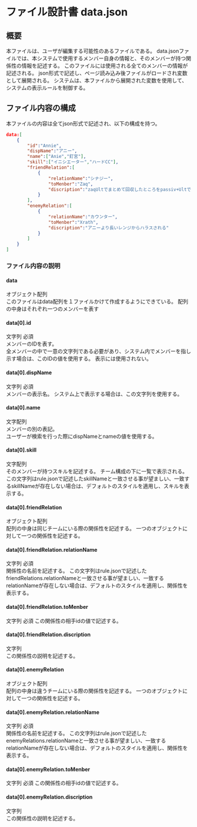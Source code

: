 # ファイル設計書 data.json
## 概要
本ファイルは、ユーザが編集する可能性のあるファイルである。
data.jsonファイルでは、本システムで使用するメンバー自身の情報と、そのメンバーが持つ関係性の情報を記述する。
このファイルには使用される全てのメンバーの情報が記述される。
json形式で記述し、ページ読み込み後ファイルがロードされ変数として展開される。
システムは、本ファイルから展開された変数を使用して、システムの表示ルールを制御する。
## ファイル内容の構成
本ファイルの内容は全てjson形式で記述され、以下の構成を持つ。
``` json
data:[
	{
		"id":"Annie",
		"dispName":"アニー",
		"name":["Anie","釘宮"],
		"skill":["イニシエーター","ハードCC"],
		"friendRelation":[
			{
				"relationName":"シナジー",
				"toMenber":"Zaq",
				"discription":"zaqUltでまとめて回収したところをpassiv+Ultでまとめてスタン"
			}
		],
		"enemyRelation":[
			{
				"relationName":"カウンター",
				"toMenber":"Xrath",
				"discription":"アニーより長いレンジからハラスされる"
			}
		]
	}
]
```
### ファイル内容の説明
#### data
オブジェクト配列  
このファイルはdata配列を１ファイルかけて作成するようにできている。
配列の中身はそれぞれ一つのメンバーを表す
#### data[0].id
文字列 必須  
メンバーのIDを表す。  
全メンバーの中で一意の文字列である必要があり、システム内でメンバーを指し示す場合は、このIDの値を使用する。
表示には使用されない。
#### data[0].dispName
文字列 必須  
メンバーの表示名。
システム上で表示する場合は、この文字列を使用する。
#### data[0].name
文字配列  
メンバーの別の表記。  
ユーザーが検索を行った際にdispNameとnameの値を使用する。
#### data[0].skill
文字配列  
そのメンバーが持つスキルを記述する。
チーム構成の下に一覧で表示される。
この文字列はrule.jsonで記述したskillNameと一致させる事が望ましい、一致するskillNameが存在しない場合は、デフォルトのスタイルを適用し、スキルを表示する。
#### data[0].friendRelation
オブジェクト配列  
配列の中身は同じチームにいる際の関係性を記述する。
一つのオブジェクトに対して一つの関係性を記述する。
#### data[0].friendRelation.relationName
文字列 必須  
関係性の名前を記述する。
この文字列はrule.jsonで記述したfriendRelations.relationNameと一致させる事が望ましい、一致するrelationNameが存在しない場合は、デフォルトのスタイルを適用し、関係性を表示する。
#### data[0].friendRelation.toMenber
文字列 必須
この関係性の相手idの値で記述する。
#### data[0].friendRelation.discription
文字列  
この関係性の説明を記述する。
#### data[0].enemyRelation
オブジェクト配列  
配列の中身は違うチームにいる際の関係性を記述する。
一つのオブジェクトに対して一つの関係性を記述する。
#### data[0].enemyRelation.relationName
文字列 必須  
関係性の名前を記述する。
この文字列はrule.jsonで記述したenemyRelations.relationNameと一致させる事が望ましい、一致するrelationNameが存在しない場合は、デフォルトのスタイルを適用し、関係性を表示する。
#### data[0].enemyRelation.toMenber
文字列 必須
この関係性の相手idの値で記述する。
#### data[0].enemyRelation.discription
文字列  
この関係性の説明を記述する。
